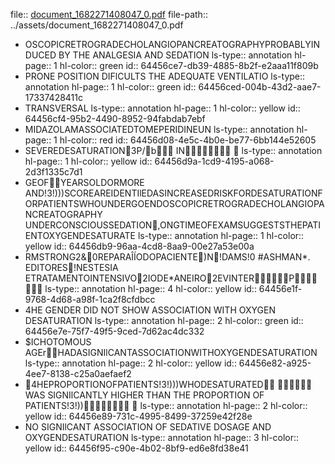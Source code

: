 file:: [document_1682271408047_0.pdf](../assets/document_1682271408047_0.pdf)
file-path:: ../assets/document_1682271408047_0.pdf

- OSCOPIC RETROGRADE CHOLANGIOPANCREATOGRAPHY PROBABLY INDUCED  BY  THE  ANALGESIA  AND  SEDATION
  ls-type:: annotation
  hl-page:: 1
  hl-color:: green
  id:: 64456ce7-db39-4885-8b2f-e2aaa11f809b
-   PRONE  POSITION  DIFlCULTS  THE  ADEQUATE  VENTILATIO
  ls-type:: annotation
  hl-page:: 1
  hl-color:: green
  id:: 64456ced-004b-43d2-aae7-17337428411c
- TRANSVERSAL
  ls-type:: annotation
  hl-page:: 1
  hl-color:: yellow
  id:: 64456cf4-95b2-4490-8952-94fabdab7ebf
- MIDAZOLAM ASSOCIATED TO MEPERIDINE UN
  ls-type:: annotation
  hl-page:: 1
  hl-color:: red
  id:: 64456d08-4e5c-4b0e-be77-6bb144e52605
-  SEVERE DESATURATION 3P/ b  IN   
  ls-type:: annotation
  hl-page:: 1
  hl-color:: yellow
  id:: 64456d9a-1cd9-4195-a068-2d3f1335c7d1
- GE OF  YEARS OLD OR MORE  AND !3! ))) SCORE ARE IDENTIlED AS INCREASED RISK FOR DESATURATION FOR PATIENTS WHO UNDERGO ENDOSCOPIC RETROGRADE CHOLANGIOPANCREATOGRAPHY  UNDER CONSCIOUS SEDATION ,ONG TIME OF EXAM SUGGESTS THE PATIENT OXYGEN DESATURATE
  ls-type:: annotation
  hl-page:: 1
  hl-color:: yellow
  id:: 64456db9-96aa-4cd8-8aa9-00e27a53e00a
- RMSTRONG 2&  0REPARAÎÍO DO PACIENTE  )N !DAMS !0  #ASHMAN *.  EDITORES  !NESTESIA  E TRATAMENTO INTENSIVO  2IO DE *ANEIRO 2EVINTER   P 
  ls-type:: annotation
  hl-page:: 4
  hl-color:: yellow
  id:: 64456e1f-9768-4d68-a98f-1ca2f8cfdbcc
-   4HE  GENDER  DID  NOT  SHOW  ASSOCIATION  WITH  OXYGEN  DESATURATION
  ls-type:: annotation
  hl-page:: 2
  hl-color:: green
  id:: 64456e7e-75f7-49f5-9ced-7d62ac4dc332
- $ICHOTOMOUS  AGE r HAD A SIGNIlCANT ASSOCIATION WITH OXYGEN DESATURATION
  ls-type:: annotation
  hl-page:: 2
  hl-color:: yellow
  id:: 64456e82-a925-4ee7-8138-c25a0aefaef2
-  4HE PROPORTION OF PATIENTS !3! ))) WHO DESATURATED      WAS  SIGNIlCANTLY  HIGHER  THAN  THE  PROPORTION  OF  PATIENTS !3! ))   
  ls-type:: annotation
  hl-page:: 2
  hl-color:: yellow
  id:: 64456e89-731c-4995-8499-37259e42f28e
- NO  SIGNIlCANT  ASSOCIATION  OF  SEDATIVE  DOSAGE  AND  OXYGEN DESATURATION 
  ls-type:: annotation
  hl-page:: 3
  hl-color:: yellow
  id:: 64456f95-c90e-4b02-8bf9-ed6e8fd38e41